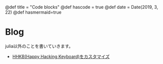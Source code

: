@def title = "Code blocks"
@def hascode = true
@def date = Date(2019, 3, 22)
@def hasmermaid=true
# Blog 

julia以外のことを書いていきます。

- [HHKB(Happy Hacking Keyboard)をカスタマイズ](/blog/hhkb/)

